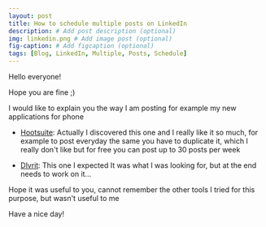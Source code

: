 ```yaml
---
layout: post
title: How to schedule multiple posts on LinkedIn
description: # Add post description (optional)
img: linkedin.png # Add image post (optional)
fig-caption: # Add figcaption (optional)
tags: [Blog, LinkedIn, Multiple, Posts, Schedule]
---
```


Hello everyone!

Hope you are fine ;)

I would like to explain you the way I am posting for example my new applications for phone

- [Hootsuite](http://gestyy.com/etBNVD): Actually I discovered this one and I really like it so much, for example to post everyday the same you have to duplicate it, which I really don't like but for free you can post up to 30 posts per week

- [Dlvrit](http://gestyy.com/etBN72): This one I expected It was what I was looking for, but at the end needs to work on it...

Hope it was useful to you, cannot remember the other tools I tried for this purpose, but wasn't useful to me

Have a nice day!

